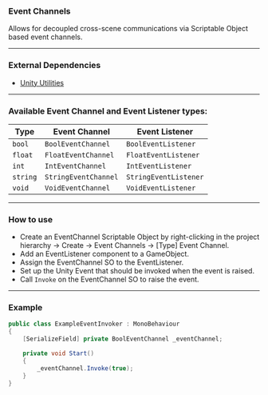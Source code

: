 ### Event Channels
Allows for decoupled cross-scene communications via Scriptable Object based event channels.

---

### External Dependencies
- [Unity Utilities](https://github.com/itsJimothy/Unity-Utilities.git)

---


### Available Event Channel and Event Listener types:

| Type     | Event Channel         | Event Listener        |
|----------|-----------------------|-----------------------|
| `bool`   | `BoolEventChannel`    | `BoolEventListener`   |
| `float`  | `FloatEventChannel`   | `FloatEventListener`  |
| `int`    | `IntEventChannel`     | `IntEventListener`    |
| `string` | `StringEventChannel`  | `StringEventListener` |
| `void`   | `VoidEventChannel`    | `VoidEventListener`   |

---

### How to use
- Create an EventChannel Scriptable Object by right-clicking in the project hierarchy -> Create -> Event Channels -> [Type] Event Channel.
- Add an EventListener component to a GameObject.
- Assign the EventChannel SO to the EventListener.
- Set up the Unity Event that should be invoked when the event is raised.
- Call `Invoke` on the EventChannel SO to raise the event.

---

### Example

```csharp
public class ExampleEventInvoker : MonoBehaviour
{
    [SerializeField] private BoolEventChannel _eventChannel;

    private void Start()
    {
        _eventChannel.Invoke(true);
    }
}
```
